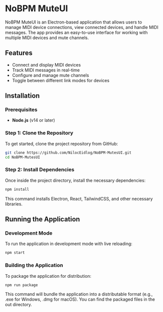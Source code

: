 # NoBPM MuteUI

NoBPM MuteUI is an Electron-based application that allows users to manage MIDI device connections, view connected devices, and handle MIDI messages. The app provides an easy-to-use interface for working with multiple MIDI devices and mute channels.

## Features

- Connect and display MIDI devices
- Track MIDI messages in real-time
- Configure and manage mute channels
- Toggle between different link modes for devices

## Installation

### Prerequisites

- **Node.js** (v14 or later)

### Step 1: Clone the Repository

To get started, clone the project repository from GitHub:

```bash
git clone https://github.com/NilocEidlog/NoBPM-MutesUI.git
cd NoBPM-MutesUI
```

### Step 2: Install Dependencies

Once inside the project directory, install the necessary dependencies:

```bash
npm install
```

This command installs Electron, React, TailwindCSS, and other necessary libraries.

## Running the Application

### Development Mode

To run the application in development mode with live reloading:

```bash
npm start
```

### Building the Application

To package the application for distribution:

```bash
npm run package
```

This command will bundle the application into a distributable format (e.g., .exe for Windows, .dmg for macOS). You can find the packaged files in the out directory.
